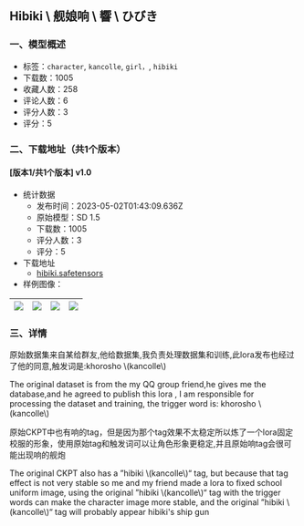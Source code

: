 ## Hibiki \ 舰娘响 \ 響 \ ひびき
### 一、模型概述

- 标签：`character`, `kancolle`, `girl，`, `hibiki`
- 下载数：1005
- 收藏人数：258
- 评论人数：6
- 评分人数：3
- 评分：5

### 二、下载地址（共1个版本）

#### [版本1/共1个版本] v1.0

- 统计数据
  - 发布时间：2023-05-02T01:43:09.636Z
  - 原始模型：SD 1.5
  - 下载数：1005
  - 评分人数：3
  - 评分：5
- 下载地址
  - [hibiki.safetensors](https://civitai.com/api/download/models/60194)
- 样例图像：

| <img src="https://image.civitai.com/xG1nkqKTMzGDvpLrqFT7WA/4e01669f-62ec-4abb-1b4e-3dc4f93bd600/width=450/657285.jpeg" /> | <img src="https://image.civitai.com/xG1nkqKTMzGDvpLrqFT7WA/edb5cfe7-a7a7-4a17-5428-78d5306d8200/width=450/657275.jpeg" /> | <img src="https://image.civitai.com/xG1nkqKTMzGDvpLrqFT7WA/d6cfa0bf-2229-4f35-bfe9-12088f8c0c00/width=450/657276.jpeg" /> | <img src="https://image.civitai.com/xG1nkqKTMzGDvpLrqFT7WA/fe099c91-4d09-4376-070a-817eced61100/width=450/657283.jpeg" /> |
| ---- | ---- | ---- | ---- |


### 三、详情
<p>原始数据集来自某给群友,他给数据集,我负责处理数据集和训练,此lora发布也经过了他的同意,触发词是:khorosho \(kancolle\)</p><p></p><p>The original dataset is from the my QQ group friend,he gives me the database,and he agreed to publish this lora , I am responsible for processing the dataset and training, the trigger word is: khorosho \(kancolle\)</p><p></p><p>原始CKPT中也有响的tag，但是因为那个tag效果不太稳定所以炼了一个lora固定校服的形象，使用原始tag和触发词可以让角色形象更稳定,并且原始响tag会很可能出现响的舰炮</p><p></p><p>The original CKPT also has a ”hibiki \(kancolle\)“ tag, but because that tag effect is not very stable so me and my friend made a lora to fixed school uniform image, using the original ”hibiki \(kancolle\)“ tag with the trigger words can make the character image more stable, and the original ”hibiki \(kancolle\)“ tag will probably appear hibiki's ship gun</p>